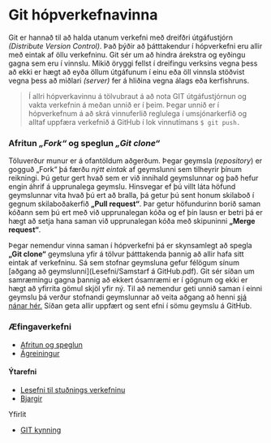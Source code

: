 # Git hópverkefnavinna
Git er hannað til að halda utanum verkefni með dreifðri útgáfustjórn _(Distribute Version Control)_. Það þýðir að þátttakendur í hópverkefni eru allir með eintak af öllu verkefninu. Git sér um að hindra árekstra og eyðingu gagna sem eru í vinnslu. Mikið öryggi fellst í dreifingu verksins vegna þess að ekki er hægt að eyða öllum útgáfunum í einu eða öll vinnsla stöðvist vegna þess að miðlari _(server)_ fer á hliðina vegna álags eða kerfishruns.

> Í allri hópverkavinnu á tölvubraut á að nota GIT útgáfustjórnun og vakta verkefnin á meðan unnið er í þeim. 
Þegar unnið er í hópverkefnum á að skrá vinnuferlið reglulega  í umsjónarkerfið og alltaf uppfæra verkefnið á GitHub í lok vinnutímans ```$ git push. ```

### Afritun _„Fork“_ og speglun _„Git clone“_
Töluverður munur er á ofantöldum aðgerðum. Þegar geymsla (_repository_) er gogguð „Fork“ þá færðu _nýtt eintak_ af geymslunni sem tilheyrir þínum reikningi. Þú getur gert hvað sem er við innihald geymslunnar og það hefur engin áhrif á upprunalega geymslu. Hinsvegar ef þú villt láta höfund geymslunnar vita hvað þú ert að bralla, þá getur þú sent honum skilaboð í gegnum skilaboðakerfið **„Pull request“**. Þar getur höfundurinn borið saman kóðann sem þú ert með við upprunalegan kóða og ef þín lausn er betri þá er hægt að setja hana saman við upprunalegan kóða með skipuninni **„Merge request“**.

Þegar nemendur vinna saman í hópverkefni þá er skynsamlegt að spegla **„Git clone“** geymsluna yfir á tölvur þátttakenda þannig að allir hafa sitt eintak af verkefninu. Sá sem stofnar geymsluna gefur félögum sínum [aðgang að geymslunni](Lesefni/Samstarf á GitHub.pdf). Git sér síðan um samræmingu gagna þannig að ekkert ósamræmi er í gögnum og ekki er hægt að yfirrita gömul skjöl yfir ný. Til að nemendur geti unnið saman í einni geymslu þá verður stofnandi geymslunnar að veita aðgang að henni [sjá nánar hér.](https://github.com/vefhonnun/Git-aefingaverkefni/blob/master/Lesefni/Samstarf%20%C3%A1%20GitHub.pdf) Síðan geta allir uppfært og sent efni í sömu geymslu á GitHub. 

### Æfingaverkefni
* [Afritun og speglun](afritun.md)
* [Ágreiningur](ágreiningur.md)

#### Ýtarefni
* [Lesefni til stuðnings verkefninu](Lesefni/)
* [Bjargir](Bjargir.md)

Yfirlit
* [GIT kynning](README.md)
<!--
### Námsmat:
*	Fjórar greinar af vefsíðu unnar af báðum nemendum (2x2). 
*	Vefsíða á að vera tengd geymslunni sbr. verklýsinguna hér að ofan.

#### Allar aðgerðir og skráningar (Branches/Commits) eiga að vera í sögu skjalana ( Commits / History ) á GitHub. Ef skráningarsagan (commits) fylgir ekki með þá er engin einkun gefin fyrir verkefnið.  

> Verkefnaskil: setjið tengil sem vísar á GitHub geymsluna í _'Athugasemdir'_ **í Innu**. 
-->
